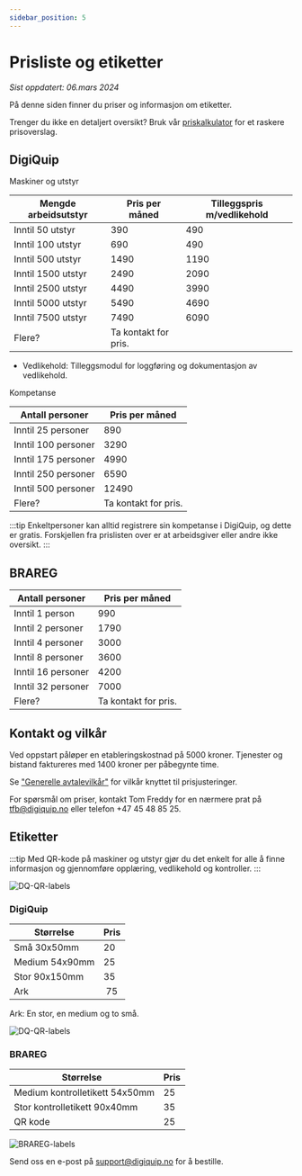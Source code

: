 ```yaml
---
sidebar_position: 5
---
```

# Prisliste og etiketter
*Sist oppdatert: 06.mars 2024*

På denne siden finner du priser og informasjon om etiketter. 

Trenger du ikke en detaljert oversikt? Bruk vår [priskalkulator](https://digiquip.no/price) for et raskere prisoverslag.

## DigiQuip

Maskiner og utstyr 

Mengde arbeidsutstyr|Pris per måned| Tilleggspris m/vedlikehold|
|--|--|--|
|Inntil 50 utstyr|390|490|
|Inntil 100 utstyr|690|490|
|Inntil 500 utstyr|1490|1190|
|Inntil 1500 utstyr|2490|2090|
|Inntil 2500 utstyr|4490|3990|
|Inntil 5000 utstyr|5490|4690|
|Inntil 7500 utstyr|7490|6090|
|Flere?|Ta kontakt for pris.|||

+ Vedlikehold: Tilleggsmodul for loggføring og dokumentasjon av vedlikehold.

Kompetanse

Antall personer|Pris per måned|
|--------------|--|
|Inntil 25 personer|890|
|Inntil 100 personer|3290|
|Inntil 175 personer|4990|
|Inntil 250 personer|6590|
|Inntil 500 personer|12490|
|Flere?|Ta kontakt for pris.|

:::tip
Enkeltpersoner kan alltid registrere sin kompetanse i DigiQuip, og dette er gratis. Forskjellen fra prislisten over er at arbeidsgiver eller andre ikke oversikt. 
:::

## BRAREG

Antall personer|Pris per måned|
|---------------|--|
|Inntil 1 person|990|
|Inntil 2 personer|1790|
|Inntil 4 personer|3000|
|Inntil 8 personer|3600|
|Inntil 16 personer|4200|
|Inntil 32 personer|7000|
|Flere?|Ta kontakt for pris.|

## Kontakt og vilkår

Ved oppstart påløper en etableringskostnad på 5000 kroner. Tjenester og bistand faktureres med 1400 kroner per påbegynte time.

Se ["Generelle avtalevilkår"](https://digiquip.no/docs/legal/terms#6-vederlag-og-betalingsbestemmelser) for vilkår knyttet til prisjusteringer.

For spørsmål om priser, kontakt Tom Freddy for en nærmere prat på tfb@digiquip.no eller telefon +47 45 48 85 25.

## Etiketter  

:::tip
Med QR-kode på maskiner og utstyr gjør du det enkelt for alle å finne informasjon og gjennomføre opplæring, vedlikehold og kontroller.
:::

![DQ-QR-labels](/img/scann-qr-code.jpg)

### DigiQuip

Størrelse     |Pris| 
| ------------|----|
| Små 30x50mm| 20|
| Medium 54x90mm | 25| 
| Stor 90x150mm| 35|
| Ark | 75| 

Ark: En stor, en medium og to små.

![DQ-QR-labels](/img/DQ-QR-labels.png)

### BRAREG

Størrelse      | Pris        | 
|--------------|------------ |
| Medium kontrolletikett 54x50mm|25| 
| Stor kontrolletikett 90x40mm|35|
| QR kode|25|

![BRAREG-labels](/img/BRAREG-labels.png)

Send oss en e-post på support@digiquip.no for å bestille. 